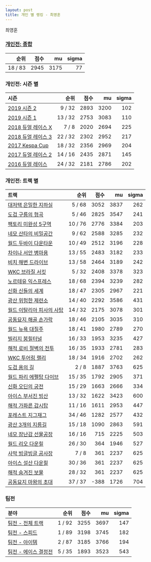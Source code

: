 ```yaml
---
layout: post
title: 개인 별 랭킹 - 최영훈
---
```


최영훈

### [개인전: 종합](../singles-full)

| 순위 | 점수 | mu | sigma |
|---:|---:|---:|---:|
| 18 / 83 | 2945 | 3175 | 77 |

### 개인전: 시즌 별

| 시즌 | 순위 | 점수 | mu | sigma |
|:---|---:|---:|---:|---:|
| [2019 시즌 2](../s2019_2) | 9 / 32 | 2893 | 3200 | 102 |
| [2019 시즌 1](../s2019_1) | 13 / 32 | 2753 | 3083 | 110 |
| [2018 듀얼 레이스 X](../s2018_2) | 7 / 8 | 2020 | 2694 | 225 |
| [2018 듀얼 레이스 3](../s2018_1) | 22 / 32 | 2302 | 2952 | 217 |
| [2017 Kespa Cup](../s2017_2) | 18 / 32 | 2356 | 2969 | 204 |
| [2017 듀얼 레이스 2](../s2017_1) | 14 / 16 | 2435 | 2871 | 145 |
| [2016 듀얼 레이스](../s2016_1) | 24 / 32 | 2181 | 2786 | 202 |

### 개인전: 트랙 별

| 트랙 | 순위 | 점수 | mu | sigma |
|:---|---:|---:|---:|---:|
| [대저택 은밀한 지하실](../jeotaek) | 5 / 68 | 3052 | 3837 | 262 |
| [도검 구름의 협곡](../hyupgog) | 5 / 46 | 2825 | 3547 | 241 |
| [팩토리 미완성 5구역](../district5) | 10 / 76 | 2776 | 3384 | 203 |
| [네모 산타의 비밀공간](../santa) | 9 / 62 | 2588 | 3285 | 232 |
| [월드 두바이 다운타운](../dubai) | 10 / 49 | 2512 | 3196 | 228 |
| [차이나 서안 병마용](../byeongma) | 13 / 55 | 2483 | 3182 | 233 |
| [비치 해변 드라이브](../haebyun) | 13 / 58 | 2464 | 3189 | 242 |
| [WKC 브라질 서킷](../brazil) | 5 / 32 | 2408 | 3378 | 323 |
| [노르테유 익스프레스](../noex) | 18 / 68 | 2394 | 3239 | 282 |
| [신화 신들의 세계](../shinsegye) | 18 / 47 | 2305 | 2967 | 221 |
| [광산 위험한 제련소](../jeryeonso) | 14 / 40 | 2292 | 3586 | 431 |
| [월드 이탈리아 피사의 사탑](../pizza) | 14 / 32 | 2175 | 3078 | 301 |
| [공동묘지 해골 손가락](../haeson) | 18 / 46 | 2105 | 3035 | 310 |
| [월드 뉴욕 대질주](../newyork) | 18 / 41 | 1980 | 2789 | 270 |
| [빌리지 붐힐터널](../boomhill) | 16 / 33 | 1953 | 3235 | 427 |
| [해적 로비 절벽의 전투](../lobby) | 16 / 35 | 1933 | 2781 | 283 |
| [WKC 투어링 랠리](../rally) | 18 / 34 | 1916 | 2702 | 262 |
| [도검 용의 길](../daagon) | 2 / 8 | 1887 | 3763 | 625 |
| [월드 파리 에펠탑 다이브](../eifel) | 15 / 35 | 1792 | 2905 | 371 |
| [신화 오딘의 궁전](../odin) | 15 / 29 | 1663 | 2666 | 334 |
| [아이스 부서진 빙산](../boobing) | 13 / 32 | 1622 | 3423 | 600 |
| [해적 가파른 감시탑](../gamshi) | 11 / 16 | 1611 | 2953 | 447 |
| [포레스트 지그재그](../zigzag) | 34 / 46 | 1282 | 2577 | 432 |
| [광산 3개의 지름길](../gwangsamji) | 15 / 18 | 1090 | 2863 | 591 |
| [네모 장난감 선물공장](../present) | 16 / 16 | 715 | 2225 | 503 |
| [월드 리오 다운힐](../rio) | 26 / 30 | 364 | 1946 | 527 |
| [사막 빙글빙글 공사장](../sabing) | 7 / 8 | 361 | 2237 | 625 |
| [아이스 설산 다운힐](../seolsan) | 30 / 36 | 361 | 2237 | 625 |
| [해적 숨겨진 보물](../haesumbo) | 28 / 32 | 361 | 2237 | 625 |
| [공동묘지 마왕의 초대](../mawang) | 37 / 37 | -388 | 1726 | 704 |

### 팀전

| 분야 | 순위 | 점수 | mu | sigma |
|:---|---:|---:|---:|---:|
| [팀전 - 전체 트랙](../team-full) | 1 / 92 | 3255 | 3697 | 147 |
| [팀전 - 스피드](../team-speed) | 1 / 89 | 3198 | 3745 | 182 |
| [팀전 - 아이템](../team-item) | 2 / 87 | 3185 | 3766 | 194 |
| [팀전 - 에이스 결정전](../team-ace) | 5 / 35 | 1893 | 3523 | 543 |

